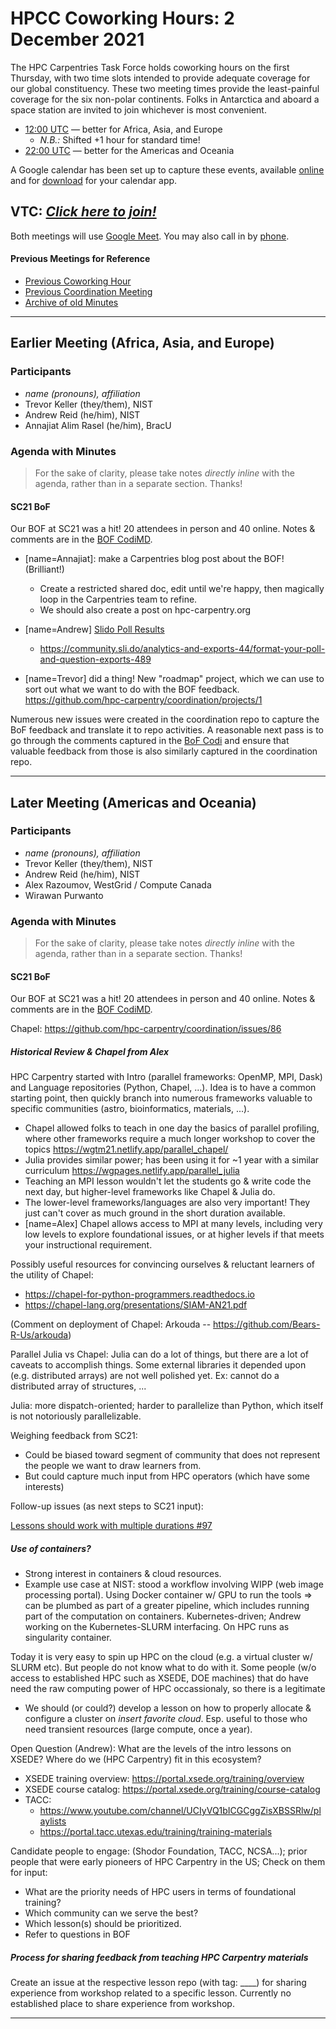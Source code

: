 # HPCC Coworking Hours: 2 December 2021

The HPC Carpentries Task Force holds coworking hours on the first Thursday,
with two time slots intended to provide adequate coverage for our global
constituency. These two meeting times provide the least-painful coverage for
the six non-polar continents. Folks in Antarctica and aboard a space station
are invited to join whichever is most convenient.

- [12:00 UTC][earlier] &mdash; better for Africa, Asia, and Europe
  - _N.B.:_ Shifted +1 hour for standard time!
- [22:00 UTC][evening] &mdash; better for the Americas and Oceania

A Google calendar has been set up to capture these events, available
[online][gcal] and for [download][ical] for your calendar app.

<!-- Info & Callback links -->

[meet]: https://meet.google.com/gez-aeui-jdx
[phone]: https://tel.meet/gez-aeui-jdx?hs=5
[earlier]:
  https://www.timeanddate.com/worldclock/fixedtime.html?iso=20211202T1200&msg=HPC+Carpentries+Coworking+Hour+1
[evening]:
  https://www.timeanddate.com/worldclock/fixedtime.html?iso=20211202T2200&msg=HPC+Carpentries+Coworking+Hour+2
[last-cowork]: https://codimd.carpentries.org/UU3IR5v_S3WmQXFWkQe1XA?view
[last-coord]: https://codimd.carpentries.org/sPz2XZOSRia4-5Qb36J86g?view

## VTC: **_[Click here to join!][meet]_**

Both meetings will use [Google Meet][meet]. You may also call in by [phone].

#### Previous Meetings for Reference

- [Previous Coworking Hour][last-cowork]
- [Previous Coordination Meeting][last-coord]
- [Archive of old Minutes][minutes]

---

## Earlier Meeting (Africa, Asia, and Europe)

### Participants

- _name (pronouns), affiliation_
- Trevor Keller (they/them), NIST
- Andrew Reid (he/him), NIST
- Annajiat Alim Rasel (he/him), BracU

### Agenda with Minutes

> For the sake of clarity, please take notes _directly inline_ with the agenda,
> rather than in a separate section. Thanks!

#### SC21 BoF

Our BOF at SC21 was a hit! 20 attendees in person and 40 online. Notes &
comments are in the
[BOF CodiMD](https://codimd.carpentries.org/9-Y8OaVIT2qpb_P47TR7Lw#Notes-amp-Miscellany).

- [name=Annajiat]: make a Carpentries blog post about the BOF! (Brilliant!)
  - Create a restricted shared doc, edit until we're happy, then magically loop
    in the Carpentries team to refine.
  - We should also create a post on hpc-carpentry.org
- [name=Andrew]
  [Slido Poll Results](https://github.com/hpc-carpentry/coordination/blob/main/conferences/SC21/poll-results.pdf)

  - https://community.sli.do/analytics-and-exports-44/format-your-poll-and-question-exports-489

- [name=Trevor] did a thing! New "roadmap" project, which we can use to sort
  out what we want to do with the BOF feedback.
  https://github.com/hpc-carpentry/coordination/projects/1

Numerous new issues were created in the coordination repo to capture the BoF
feedback and translate it to repo activities. A reasonable next pass is to go
through the comments captured in the
[BoF Codi](https://codimd.carpentries.org/9-Y8OaVIT2qpb_P47TR7Lw) and ensure
that valuable feedback from those is also similarly captured in the
coordination repo.

---

## Later Meeting (Americas and Oceania)

### Participants

- _name (pronouns), affiliation_
- Trevor Keller (they/them), NIST
- Andrew Reid (he/him), NIST
- Alex Razoumov, WestGrid / Compute Canada
- Wirawan Purwanto

### Agenda with Minutes

> For the sake of clarity, please take notes _directly inline_ with the agenda,
> rather than in a separate section. Thanks!

#### SC21 BoF

Our BOF at SC21 was a hit! 20 attendees in person and 40 online. Notes &
comments are in the
[BOF CodiMD](https://codimd.carpentries.org/9-Y8OaVIT2qpb_P47TR7Lw#Notes-amp-Miscellany).

Chapel: https://github.com/hpc-carpentry/coordination/issues/86

##### Historical Review & Chapel from Alex

HPC Carpentry started with Intro (parallel frameworks: OpenMP, MPI, Dask) and
Language repositories (Python, Chapel, ...). Idea is to have a common starting
point, then quickly branch into numerous frameworks valuable to specific
communities (astro, bioinformatics, materials, ...).

- Chapel allowed folks to teach in one day the basics of parallel profiling,
  where other frameworks require a much longer workshop to cover the topics
  <https://wgtm21.netlify.app/parallel_chapel/>
- Julia provides similar power; has been using it for ~1 year with a similar
  curriculum <https://wgpages.netlify.app/parallel_julia>
- Teaching an MPI lesson wouldn't let the students go & write code the next
  day, but higher-level frameworks like Chapel & Julia do.
- The lower-level frameworks/languages are also very important! They just can't
  cover as much ground in the short duration available.
- [name=Alex] Chapel allows access to MPI at many levels, including very low
  levels to explore foundational issues, or at higher levels if that meets your
  instructional requirement.

Possibly useful resources for convincing ourselves & reluctant learners of the
utility of Chapel:

- https://chapel-for-python-programmers.readthedocs.io
- https://chapel-lang.org/presentations/SIAM-AN21.pdf

(Comment on deployment of Chapel: Arkouda --
https://github.com/Bears-R-Us/arkouda)

Parallel Julia vs Chapel: Julia can do a lot of things, but there are a lot of
caveats to accomplish things. Some external libraries it depended upon (e.g.
distributed arrays) are not well polished yet. Ex: cannot do a distributed
array of structures, ...

Julia: more dispatch-oriented; harder to parallelize than Python, which itself
is not notoriously parallelizable.

Weighing feedback from SC21:

- Could be biased toward segment of community that does not represent the
  people we want to draw learners from.
- But could capture much input from HPC operators (which have some interests)

Follow-up issues (as next steps to SC21 input):

[Lessons should work with multiple durations #97](https://github.com/hpc-carpentry/coordination/issues/97)

##### Use of containers?

- Strong interest in containers & cloud resources.
- Example use case at NIST: stood a workflow involving WIPP (web image
  processing portal). Using Docker container w/ GPU to run the tools => can be
  plumbed as part of a greater pipeline, which includes running part of the
  computation on containers. Kubernetes-driven; Andrew working on the
  Kubernetes-SLURM interfacing. On HPC runs as singularity container.

Today it is very easy to spin up HPC on the cloud (e.g. a virtual cluster w/
SLURM etc). But people do not know what to do with it. Some people (w/o access
to established HPC such as XSEDE, DOE machines) that do have need the raw
computing power of HPC occassionaly, so there is a legitimate

- We should (or could?) develop a lesson on how to properly allocate &
  configure a cluster on _insert favorite cloud_. Esp. useful to those who need
  transient resources (large compute, once a year).

Open Question (Andrew): What are the levels of the intro lessons on XSEDE?
Where do we (HPC Carpentry) fit in this ecosystem?

- XSEDE training overview: https://portal.xsede.org/training/overview
- XSEDE course catalog: https://portal.xsede.org/training/course-catalog
- TACC:
  - https://www.youtube.com/channel/UCIyVQ1bICGCggZisXBSSRlw/playlists
  - https://portal.tacc.utexas.edu/training/training-materials

Candidate people to engage: (Shodor Foundation, TACC, NCSA...); prior people
that were early pioneers of HPC Carpentry in the US; Check on them for input:

- What are the priority needs of HPC users in terms of foundational training?
- Which community can we serve the best?
- Which lesson(s) should be prioritized.
- Refer to questions in BOF

##### Process for sharing feedback from teaching HPC Carpentry materials

Create an issue at the respective lesson repo (with tag: \_\_\_\_) for sharing
experience from workshop related to a specific lesson. Currently no established
place to share experience from workshop.

---

[gcal]:
  https://calendar.google.com/calendar/?cid=bWp0ZWh0ZmEycmVjZGZtNmZjdGUwMWVhdGNAZ3JvdXAuY2FsZW5kYXIuZ29vZ2xlLmNvbQ
[ical]:
  https://calendar.google.com/calendar/ical/mjtehtfa2recdfm6fcte01eatc%40group.calendar.google.com/public/basic.ics
[minutes]: https://github.com/hpc-carpentry/coordination/tree/main/minutes
[website]: https://github.com/hpc-carpentry/hpc-carpentry.github.io

<!--HPC Carpentry Repositories-->

[coordination]: https://github.com/hpc-carpentry/coordination
[proposals]: https://github.com/hpc-carpentry/coordination/labels/proposal
[hpc-chapel]: https://github.com/hpc-carpentry/hpc-chapel
[hpc-intro]: https://github.com/carpentries-incubator/hpc-intro
[hpc-parallel]: https://github.com/hpc-carpentry/hpc-parallel-novice
[hpc-python]: https://github.com/hpc-carpentry/hpc-python
[hpc-shell]: https://github.com/hpc-carpentry/hpc-shell

<!--HPC Carpentry Issues-->

[coordination-issues]: https://github.com/hpc-carpentry/coordination/issues
[hpc-chapel-issues]: https://github.com/hpc-carpentry/hpc-chapel/issues
[hpc-intro-issues]: https://github.com/carpentries-incubator/hpc-intro/issues
[hpc-parallel-issues]:
  https://github.com/hpc-carpentry/hpc-parallel-novice/issues
[hpc-python-issues]: https://github.com/hpc-carpentry/hpc-python/issues
[hpc-shell-issues]: https://github.com/hpc-carpentry/hpc-shell/issues

<!--Carpentries References-->

[conduct]:
  https://docs.carpentries.org/topic_folders/policies/code-of-conduct.html
[invite]: https://swc-slack-invite.herokuapp.com/
[license]: https://creativecommons.org/licenses/by/4.0/
[slack]: https://swcarpentry.slack.com
